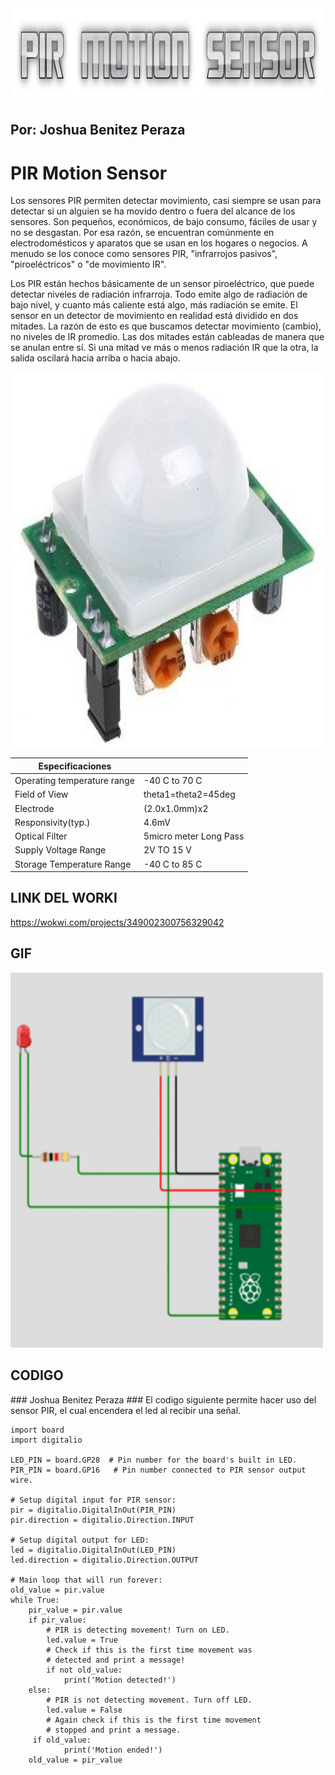 <img src="text.png" alt="COOLTEXT" width="850" height="150"> 
<h2>Por: Joshua Benitez Peraza</h2>
<h1>PIR Motion Sensor</h1>
<p1>
Los sensores PIR permiten detectar movimiento, casi siempre se usan para detectar si un alguien se ha movido dentro o fuera del alcance de los sensores. Son pequeños, económicos, de bajo consumo, fáciles de usar y no se desgastan. Por esa razón, se encuentran comúnmente en electrodomésticos y aparatos que se usan en los hogares o negocios. A menudo se los conoce como sensores PIR, "infrarrojos pasivos", "piroeléctricos" o "de movimiento IR".

Los PIR están hechos básicamente de un  sensor piroeléctrico, que puede detectar niveles de radiación infrarroja. Todo emite algo de radiación de bajo nivel, y cuanto más caliente está algo, más radiación se emite. El sensor en un detector de movimiento en realidad está dividido en dos mitades. La razón de esto es que buscamos detectar movimiento (cambio), no niveles de IR promedio. Las dos mitades están cableadas de manera que se anulan entre sí. Si una mitad ve más o menos radiación IR que la otra, la salida oscilará hacia arriba o hacia abajo.
</p1>  

<img src="Motion.jpg" alt="Motion" width="500" height="600">

|  Especificaciones |   |
|---|---|
| Operating temperature range  | -40 C to 70 C  |
|  Field of View |  theta1=theta2=45deg |
| Electrode  | (2.0x1.0mm)x2  |
| Responsivity(typ.)  | 4.6mV  |
| Optical Filter  |  5micro meter Long Pass  |
|  Supply Voltage Range  | 2V TO 15 V  |
| Storage Temperature Range  | -40 C to 85 C  |

## LINK DEL WORKI
https://wokwi.com/projects/349002300756329042

<h2>GIF</h2>
<img src="gift.gif" alt="GIFT" width="500" height="600">


<h2>CODIGO</h2>
    ### Joshua Benitez Peraza
    ### El codigo siguiente permite hacer uso del sensor PIR, el cual encendera el led al recibir una señal.

    import board
    import digitalio

    LED_PIN = board.GP28  # Pin number for the board's built in LED.
    PIR_PIN = board.GP16   # Pin number connected to PIR sensor output wire.

    # Setup digital input for PIR sensor:
    pir = digitalio.DigitalInOut(PIR_PIN)
    pir.direction = digitalio.Direction.INPUT

    # Setup digital output for LED:
    led = digitalio.DigitalInOut(LED_PIN)
    led.direction = digitalio.Direction.OUTPUT

    # Main loop that will run forever:
    old_value = pir.value
    while True:
        pir_value = pir.value
        if pir_value:
            # PIR is detecting movement! Turn on LED.
            led.value = True
            # Check if this is the first time movement was
            # detected and print a message!
            if not old_value:
                print('Motion detected!')
        else:
            # PIR is not detecting movement. Turn off LED.
            led.value = False
            # Again check if this is the first time movement
            # stopped and print a message.
         if old_value:
                print('Motion ended!')
        old_value = pir_value
